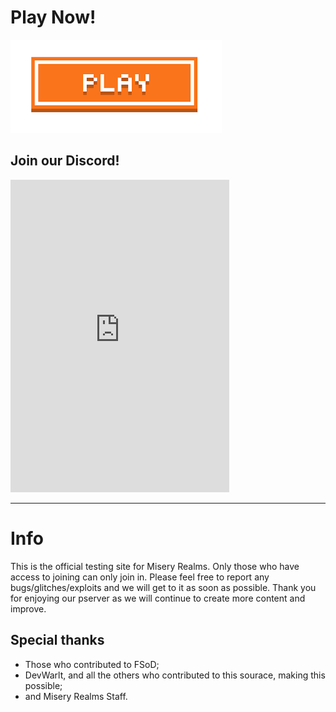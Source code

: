 # Play Now!
[![Play Now](images.png)](https://miseryrealmsbeta.github.io/webclient/dr)

## Join our Discord!
<iframe src="https://discordapp.com/widget?id=283075720324972544&theme=dark" width="350" height="500" allowtransparency="true" frameborder="0"></iframe>

---

# Info

This is the official testing site for Misery Realms. Only those who have access to joining can only join in. Please feel free to report any bugs/glitches/exploits and we will get to it as soon as possible. Thank you for enjoying our pserver as we will continue to create more content and improve.

## Special thanks
- Those who contributed to FSoD;
- DevWarlt, and all the others who contributed to this sourace, making this possible;
- and Misery Realms Staff.
